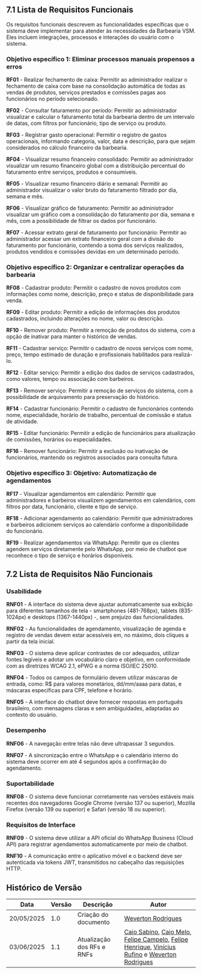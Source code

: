 ## 7.1 Lista de Requisitos Funcionais

Os requisitos funcionais descrevem as funcionalidades específicas que o sistema deve implementar para atender às necessidades da Barbearia VSM. Eles incluem integrações, processos e interações do usuário com o sistema.

### Objetivo específico 1: Eliminar processos manuais propensos a erros

**RF01** - Realizar fechamento de caixa: Permitir ao administrador realizar o fechamento de caixa com base na consolidação automática de todas as vendas de produtos, serviços prestados e comissões pagas aos funcionários no período selecionado.

**RF02** - Consultar faturamento por período: Permitir ao administrador visualizar e calcular o faturamento total da barbearia dentro de um intervalo de datas, com filtros por funcionário, tipo de serviço ou produto.

**RF03** - Registrar gasto operacional: Permitir o registro de gastos operacionais, informando categoria, valor, data e descrição, para que sejam considerados no cálculo financeiro da barbearia.

**RF04** - Visualizar resumo financeiro consolidado: Permitir ao administrador visualizar um resumo financeiro global com a distribuição percentual do faturamento entre serviços, produtos e consumíveis.

**RF05** - Visualizar resumo financeiro diário e semanal: Permitir ao administrador visualizar o valor bruto do faturamento filtrado por dia, semana e mês.

**RF06** - Visualizar gráfico de faturamento:  Permitir ao administrador visualizar um gráfico com a consolidação do faturamento por dia, semana e mês, com a possibilidade de filtrar os dados por funcionário.

**RF07** - Acessar extrato geral de faturamento por funcionário: Permitir ao administrador acessar um extrato financeiro geral com a divisão do faturamento por funcionário, contendo a soma dos serviços realizados, produtos vendidos e comissões devidas em um determinado período.

### Objetivo específico 2: Organizar e centralizar operações da barbearia

**RF08** - Cadastrar produto: Permitir o cadastro de novos produtos com informações como nome, descrição, preço e status de disponibilidade para venda.

**RF09** - Editar produto: Permitir a edição de informações dos produtos cadastrados, incluindo alterações no nome, valor ou descrição.

**RF10** - Remover produto: Permitir a remoção de produtos do sistema, com a opção de inativar para manter o histórico de vendas.

**RF11** - Cadastrar serviço: Permitir o cadastro de novos serviços com nome, preço, tempo estimado de duração e profissionais habilitados para realizá-lo.

**RF12** - Editar serviço: Permitir a edição dos dados de serviços cadastrados, como valores, tempo ou associação com barbeiros.

**RF13** - Remover serviço: Permitir a remoção de serviços do sistema, com a possibilidade de arquivamento para preservação do histórico.

**RF14** - Cadastrar funcionário: Permitir o cadastro de funcionários contendo nome, especialidade, horário de trabalho, percentual de comissão e status de atividade.

**RF15** - Editar funcionário: Permitir a edição de funcionários para atualização de comissões, horários ou especialidades.

**RF16** - Remover funcionário: Permitir a exclusão ou inativação de funcionários, mantendo os registros associados para consulta futura.

### Objetivo específico 3: Objetivo: Automatização de agendamentos

**RF17** - Visualizar agendamentos em calendário: Permitir que administradores e barbeiros visualizem agendamentos em calendários, com filtros por data, funcionário, cliente e tipo de serviço.

**RF18** - Adicionar agendamento ao calendário: Permitir que administradores e barbeiros adicionem serviços ao calendário conforme a disponibilidade do funcionário.

**RF19** - Realizar agendamentos via WhatsApp: Permitir que os clientes agendem serviços diretamente pelo WhatsApp, por meio de chatbot que reconhece o tipo de serviço e horários disponíveis.

## 7.2 Lista de Requisitos Não Funcionais

### Usabilidade

**RNF01** - A interface do sistema deve ajustar automaticamente sua exibição para diferentes tamanhos de tela - smartphones (481-768px), tablets (835-1024px) e desktops (1367-1440px) -, sem prejuízo das funcionalidades.

**RNF02** - As funcionalidades de agendamento, visualização de agenda e registro de vendas devem estar acessíveis em, no máximo, dois cliques a partir da tela inicial.

**RNF03** - O sistema deve aplicar contrastes de cor adequados, utilizar fontes legíveis e adotar um vocabulário claro e objetivo, em conformidade com as diretrizes WCAG 2.1, ePWG e a norma ISO/IEC 25010.

**RNF04** - Todos os campos de formulário devem utilizar máscaras de entrada, como: R$ para valores monetários, dd/mm/aaaa para datas, e máscaras específicas para CPF, telefone e horário.

**RNF05** - A interface do chatbot deve fornecer respostas em português brasileiro, com mensagens claras e sem ambiguidades, adaptadas ao contexto do usuário.

### Desempenho

**RNF06** - A navegação entre telas não deve ultrapassar 3 segundos.

**RNF07** - A sincronização entre o WhatsApp e o calendário interno do sistema deve ocorrer em até 4 segundos após a confirmação do agendamento.

### Suportabilidade

**RNF08** - O sistema deve funcionar corretamente nas versões estáveis mais recentes dos navegadores Google Chrome (versão 137 ou superior), Mozilla Firefox (versão 139 ou superior) e Safari (versão 18 ou superior).

### Requisitos de Interface

**RNF09** - O sistema deve utilizar a API oficial do WhatsApp Business (Cloud API) para registrar agendamentos automaticamente por meio de chatbot.

**RNF10** - A comunicação entre o aplicativo móvel e o backend deve ser autenticada via tokens JWT, transmitidos no cabeçalho das requisições HTTP.

## Histórico de Versão

|Data|Versão|Descrição|Autor|
|---|---|---|---|
| 20/05/2025| 1.0 | Criação do documento | [Weverton Rodrigues](https://github.com/vevetin) |
| 03/06/2025 | 1.1 | Atualização dos RFs e RNFs |[Caio Sabino](https://github.com/caiomsabino), [Caio Melo](https://github.com/CaioMelo25), [Felipe Campelo](https://github.com/felipeacampelo), [Felipe Henrique](https://github.com/fhenrique77), [Vinícius Rufino](https://github.com/RufinoVfR) e [Weverton Rodrigues](https://github.com/vevetin)|